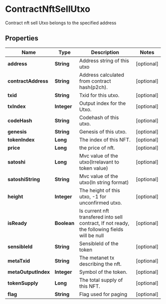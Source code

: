 

# ContractNftSellUtxo

Contract nft sell Utxo belongs to the specified address
## Properties

Name | Type | Description | Notes
------------ | ------------- | ------------- | -------------
**address** | **String** | Address string of this utxo |  [optional]
**contractAddress** | **String** | Address calculated from contract hash(p2ch). |  [optional]
**txid** | **String** | Txid for this utxo. |  [optional]
**txIndex** | **Integer** | Output index for the Utxo. |  [optional]
**codeHash** | **String** | Codehash of this utxo. |  [optional]
**genesis** | **String** | Genesis of this utxo. |  [optional]
**tokenIndex** | **Long** | The index of this NFT. |  [optional]
**price** | **Long** | the price of nft. |  [optional]
**satoshi** | **Long** | Mvc value of the utxo(Irrelavant to token value) |  [optional]
**satoshiString** | **String** | Mvc value of the utxo(In string format) |  [optional]
**height** | **Integer** | The height of this utxo, -1 for unconfirmed utxo. |  [optional]
**isReady** | **Boolean** | Is current nft transfered into sell contract, If not ready, the following fields will be null |  [optional]
**sensibleId** | **String** | SensibleId of the token |  [optional]
**metaTxid** | **String** | The metanet tx describing the nft. |  [optional]
**metaOutputIndex** | **Integer** | Symbol of the token. |  [optional]
**tokenSupply** | **Long** | The total supply of this NFT. |  [optional]
**flag** | **String** | Flag used for paging |  [optional]



